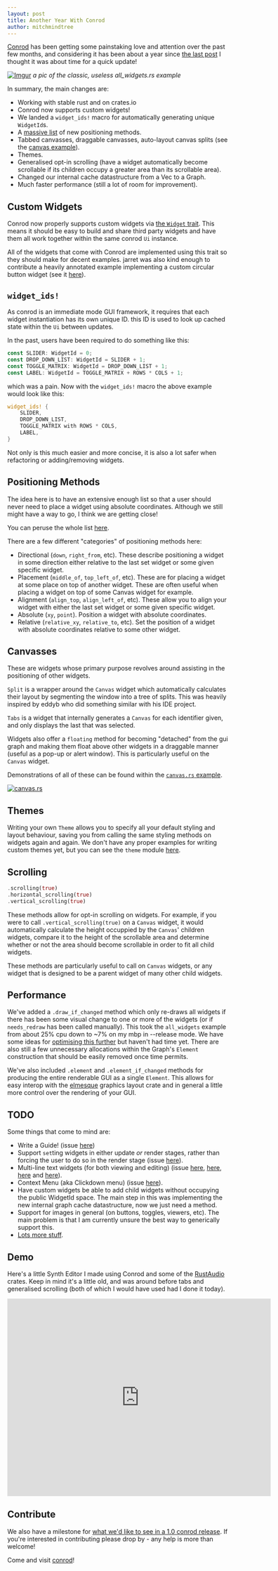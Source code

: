 ```yaml
---
layout: post
title: Another Year With Conrod
author: mitchmindtree
---
```


[Conrod](https://github.com/PistonDevelopers/conrod) has been getting some painstaking love and attention over the past few months, and considering it has been about a year since [the last post](http://blog.piston.rs/2014/09/14/conrod-api-overhaul/) I thought it was about time for a quick update!


[![Imgur](http://i.imgur.com/LZKXdgP.png)](http://i.imgur.com/LZKXdgP.png)
*a pic of the classic, useless all_widgets.rs example*


In summary, the main changes are:

- Working with stable rust and on crates.io
- Conrod now supports custom widgets!
- We landed a `widget_ids!` macro for automatically generating unique `WidgetId`s.
- A [massive list](https://github.com/PistonDevelopers/conrod/blob/master/src/position.rs#L105) of new positioning methods.
- Tabbed canvasses, draggable canvasses, auto-layout canvas splits (see the [canvas example](https://github.com/PistonDevelopers/conrod/blob/master/examples/canvas.rs)).
- Themes.
- Generalised opt-in scrolling (have a widget automatically become scrollable if its children occupy a greater area than its scrollable area).
- Changed our internal cache datastructure from a Vec to a Graph.
- Much faster performance (still a lot of room for improvement).


Custom Widgets
--------------

Conrod now properly supports custom widgets via [the `Widget` trait](https://github.com/PistonDevelopers/conrod/blob/master/src/widget/mod.rs#L59). This means it should be easy to build and share third party widgets and have them all work together within the same conrod `Ui` instance.

All of the widgets that come with Conrod are implemented using this trait so they should make for decent examples. jarret was also kind enough to contribute a heavily annotated example implementing a custom circular button widget (see it [here](https://github.com/PistonDevelopers/conrod/blob/master/examples/custom_widget.rs)).


`widget_ids!`
-------------

As conrod is an immediate mode GUI framework, it requires that each widget instantiation has its own unique ID. this ID is used to look up cached state within the `Ui` between updates.

In the past, users have been required to do something like this:

```Rust
const SLIDER: WidgetId = 0;
const DROP_DOWN_LIST: WidgetId = SLIDER + 1;
const TOGGLE_MATRIX: WidgetId = DROP_DOWN_LIST + 1;
const LABEL: WidgetId = TOGGLE_MATRIX + ROWS * COLS + 1;
```

which was a pain. Now with the `widget_ids!` macro the above example would look like this:

```Rust
widget_ids! {
    SLIDER,
    DROP_DOWN_LIST,
    TOGGLE_MATRIX with ROWS * COLS,
    LABEL,
}
```

Not only is this much easier and more concise, it is also a lot safer when refactoring or adding/removing widgets.


Positioning Methods
-------------------

The idea here is to have an extensive enough list so that a user should never need to place a widget using absolute coordinates. Although we still might have a way to go, I think we are getting close!

You can peruse the whole list [here](https://github.com/PistonDevelopers/conrod/blob/master/src/position.rs#L105).

There are a few different "categories" of positioning methods here:

- Directional (`down`, `right_from`, etc). These describe positioning a widget in some direction either relative to the last set widget or some given specific widget.
- Placement (`middle_of`, `top_left_of`, etc). These are for placing a widget at some place on top of another widget. These are often useful when placing a widget on top of some Canvas widget for example.
- Alignment (`align_top`, `align_left_of`, etc). These allow you to align your widget with either the last set widget or some given specific widget.
- Absolute (`xy`, `point`). Position a widget with absolute coordinates.
- Relative (`relative_xy`, `relative_to`, etc). Set the position of a widget with absolute coordinates relative to some other widget.


Canvasses
---------

These are widgets whose primary purpose revolves around assisting in the positioning of other widgets.

`Split` is a wrapper around the `Canvas` widget which automatically calculates their layout by segmenting the window into a tree of splits. This was heavily inspired by eddyb who did something similar with his IDE project.

`Tabs` is a widget that internally generates a `Canvas` for each identifier given, and only displays the last that was selected.

Widgets also offer a `floating` method for becoming "detached" from the gui graph and making them float above other widgets in a draggable manner (useful as a pop-up or alert window). This is particularly useful on the `Canvas` widget.

Demonstrations of all of these can be found within the [`canvas.rs` example](https://github.com/PistonDevelopers/conrod/blob/master/examples/canvas.rs).

[![canvas.rs](http://i.imgur.com/A3P4eQY.png)](http://i.imgur.com/A3P4eQY.png)


Themes
------

Writing your own `Theme` allows you to specify all your default styling and layout behaviour, saving you from calling the same styling methods on widgets again and again. We don't have any proper examples for writing custom themes yet, but you can see the `theme` module [here](https://github.com/PistonDevelopers/conrod/blob/master/src/theme.rs#L16).


Scrolling
---------

```Rust
.scrolling(true)
.horizontal_scrolling(true)
.vertical_scrolling(true)
```

These methods allow for opt-in scrolling on widgets. For example, if you were to call `.vertical_scrolling(true)` on a `Canvas` widget, it would automatically calculate the height occuppied by the `Canvas`' children widgets, compare it to the height of the scrollable area and determine whether or not the area should become scrollable in order to fit all child widgets.

These methods are particularly useful to call on `Canvas` widgets, or any widget that is designed to be a parent widget of many other child widgets.


Performance
-----------

We've added a `.draw_if_changed` method which only re-draws all widgets if there has been some visual change to one or more of the widgets (or if `needs_redraw` has been called manually). This took the `all_widgets` example from about 25% cpu down to ~7% on my mbp in --release mode. We have some ideas for [optimising this further](https://github.com/PistonDevelopers/conrod/issues/537) but haven't had time yet. There are also still a few unnecessary allocations within the Graph's `Element` construction that should be easily removed once time permits.

We've also included `.element` and `.element_if_changed` methods for producing the entire renderable GUI as a single `Element`. This allows for easy interop with the [elmesque](https://github.com/mitchmindtree/elmesque) graphics layout crate and in general a little more control over the rendering of your GUI.


TODO
----

Some things that come to mind are:
- Write a Guide! (issue [here](https://github.com/PistonDevelopers/conrod/issues/505))
- Support `set`ting widgets in either update *or* render stages, rather than forcing the user to do so in the render stage (issue [here](https://github.com/PistonDevelopers/conrod/issues/509)).
- Multi-line text widgets (for both viewing and editing) (issue [here](https://github.com/PistonDevelopers/conrod/issues/466), [here](https://github.com/PistonDevelopers/conrod/issues/342), [here](https://github.com/PistonDevelopers/conrod/issues/71) and [here](https://github.com/PistonDevelopers/conrod/issues/62)).
- Context Menu (aka Clickdown menu) (issue [here](https://github.com/PistonDevelopers/conrod/issues/394)).
- Have custom widgets be able to add child widgets without occupying the public WidgetId space. The main step in this was implementing the new internal graph cache datastructure, now we just need a method.
- Support for images in general (on buttons, toggles, viewers, etc). The main problem is that I am currently unsure the best way to generically support this.
- [Lots more stuff](https://github.com/PistonDevelopers/conrod/issues).


Demo
----

Here's a little Synth Editor I made using Conrod and some of the [RustAudio](https://github.com/RustAudio) crates. Keep in mind it's a little old, and was around before tabs and generalised scrolling (both of which I would have used had I done it today).

<iframe width="600" height="450" src="https://www.youtube.com/embed/_ZXLCVibI8c" frameborder="0" allowfullscreen></iframe>


Contribute
----------

We also have a milestone for [what we'd like to see in a 1.0 conrod release](https://github.com/PistonDevelopers/conrod/milestones/1.0.0). If you're interested in contributing please drop by - any help is more than welcome!

Come and visit [conrod](https://github.com/PistonDevelopers/conrod)!

